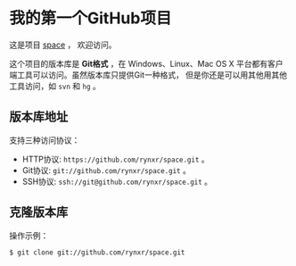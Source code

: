 # 我的第一个GitHub项目

这是项目 [space](https://github.com/rynxr/space) ，
欢迎访问。

这个项目的版本库是 **Git格式** ，在 Windows、Linux、Mac OS X
平台都有客户端工具可以访问。虽然版本库只提供Git一种格式，
但是你还是可以用其他用其他工具访问，如 ``svn`` 和 ``hg`` 。

## 版本库地址

支持三种访问协议：

* HTTP协议: `https://github.com/rynxr/space.git` 。
* Git协议: `git://github.com/rynxr/space.git` 。
* SSH协议: `ssh://git@github.com/rynxr/space.git` 。

## 克隆版本库

操作示例：

    $ git clone git://github.com/rynxr/space.git
